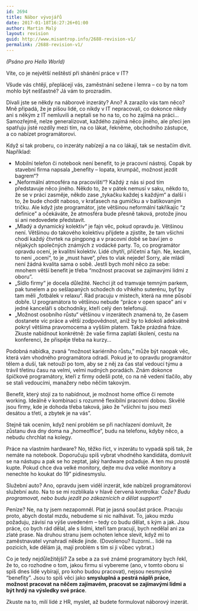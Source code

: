 ```yaml
---
id: 2694
title: Nábor vývojářů
date: 2017-01-18T16:27:26+01:00
author: Martin Malý
layout: revision
guid: http://www.misantrop.info/2688-revision-v1/
permalink: /2688-revision-v1/
---
```

_(Psáno pro Hello World)_

<span style="font-weight: 400;">Víte, co je největší neštěstí při shánění práce v IT?</span>

<span style="font-weight: 400;">Všude vás chtějí, přeplácejí vás, zaměstnání sežene i lemra &#8211; co by na tom mohlo být nešťastné? Já vám to prozradím.</span>

<span style="font-weight: 400;">Dívali jste se někdy na náborové inzeráty? Ano? A zarazilo vás tam něco? Mně připadá, že je píšou lidé, co nikdy v IT nepracovali, co dokonce nikdy ani s někým z IT nemluvili a neptali se ho na to, co ho zajímá na práci… Samozřejmě, nelze generalizovat, každého zajímá něco jiného, ale přeci jen spatřuju jisté rozdíly mezi tím, na co lákat, řekněme, obchodního zástupce, a co nabízet programátorovi.</span>

<span style="font-weight: 400;">Když si tak proberu, co inzeráty nabízejí a na co lákají, tak se nestačím divit. Například:</span>

  * <span style="font-weight: 400;">Mobilní telefon či notebook není benefit, to je pracovní nástroj. Copak by stavební firma napsala „benefity – lopata, krumpáč, možnost jezdit bagrem“?</span>
  * <span style="font-weight: 400;">„Neformální atmosféra na pracovišti“? Každý z nás si pod tím představuje něco jiného. Někdo to, že v pátek nemusí v saku, někdo to, že se v práci zasměje, někdo zase „tykačku každej s každým“ a další i to, že bude chodit naboso, v kraťasech na gumičku a v batikovaným tričku. Ale když jste programátor, jste většinou neformální takříkajíc “z definice” a očekáváte, že atmosféra bude přesně taková, protože jinou si ani nedovedete představit.</span>
  * <span style="font-weight: 400;">„Mladý a dynamický kolektiv“ je fajn věc, pokud opravdu je. Většinou není. Většinou do takového kolektivu přijdete a zjistíte, že tam všichni chodí každý čtvrtek na pingpong a v pracovní době se baví jen o nějakých společných známých z vodácké party. To, co programátor opravdu ocení, je kvalitní kolektiv. Lidé chytří, příčetní a fajn. Ne, kecám, to není „ocení“, to je „must have“, přes to vlak nejede! Sorry, ale mládí není žádná kvalita sama o sobě. Jestli bych mohl něco za sebe: mnohem větší benefit je třeba “možnost pracovat se zajímavými lidmi z oboru”.</span>
  * <span style="font-weight: 400;">„Sídlo firmy“ je docela důležité. Nechci jít od tramvaje temným parkem, pak tunelem a po sešlapaných schodech do vlhkého suterénu, byť by tam měli „fotbálek v relaxu“. Rád pracuju v místech, která na mne působí dobře. U programátora to většinou nebude “práce v open space” ani v jedné kanceláři s obchodníky, kteří celý den telefonují.</span>
  * <span style="font-weight: 400;">„Možnost osobního růstu“ většinou v inzerátech znamená to, že časem dostanete víc práce a větší zodpovědnost, aniž by to kdokoli adekvátně pokryl většíma pravomocema a vyšším platem. Takže prázdná fráze. Zkuste nabídnout konkrétně: že vaše firma zaplatí školení, cestu na konferenci, že přispěje třeba na kurzy…</span>

<span style="font-weight: 400;">Podobná nabídka, zvaná “možnost kariérního růstu,” může být naopak věc, která vám vhodného programátora odradí. Pokud je to opravdu programátor tělem a duší, tak netouží po tom, aby se z něj za čas stal vedoucí týmu a trávil třetinu času na velmi, velmi nudných poradách. Znám dokonce špičkové programátory, kteří z firmy odešli poté, co na ně vedení tlačilo, aby se stali vedoucími, manažery nebo něčím takovým.</span>

<span style="font-weight: 400;">Benefit, který stojí za to nabídnout, je možnost home office či remote working. Ideálně v kombinaci s rozumně flexibilní pracovní dobou. Skvělé jsou firmy, kde je dohoda třeba taková, jako že “všichni tu jsou mezi desátou a třetí, a zbytek je na vás”.</span>

<span style="font-weight: 400;">Stejně tak ocením, když není problém se při nachlazení domluvit, že zůstanu dva dny doma na „homeoffice“, budu na telefonu, kdyby něco, a nebudu chrchlat na kolegy.</span>

<span style="font-weight: 400;">Práce na vlastním hardware? No, těžko říct, v inzerátu to vypadá spíš tak, že nemáte na notebook. Doporučuju spíš vybrat vhodného kandidáta, domluvit se na nástupu a pak se ho zeptat, jaký hardware požaduje. A ten mu prostě kupte. Pokud chce dva velké monitory, dejte mu dva velké monitory a nenechte ho koukat do 19” pidinesmyslu.</span>

<span style="font-weight: 400;">Služební auto? Ano, opravdu jsem viděl inzerát, kde nabízeli programátorovi služební auto. Na to se mi rozblikala v hlavě červená kontrolka: <em>Cože? Budu programovat, nebo budu jezdit po zákaznících a dělat support?</em></span>

<span style="font-weight: 400;">Peníze? Ne, na ty jsem nezapomněl. Plat je jasná součást práce. Pracuju proto, abych dostal mzdu, nebudeme si nic nalhávat. To, jakou mzdu požaduju, závisí na výše uvedeném – tedy co budu dělat, s kým a jak. Jsou práce, co bych rád dělal, ale s lidmi, kteří tam pracují, bych nedělal ani za zlaté prase. Na druhou stranu jsem ochoten lehce slevit, když mi to zaměstnavatel vynahradí někde jinde. (Dovolenou? Iluzorní… lidé na pozicích, kde dělám já, mají problém s tím si ji vůbec vybrat.)</span>

<span style="font-weight: 400;">Co je tedy nejdůležitější? Za sebe a za své známé programátory bych řekl, že to, co rozhodne o tom, jakou firmu si vybereme (ano, v tomto oboru si spíš dnes lidé vybírají, pro koho budou pracovat), nejsou nesmyslné “benefity”. Jsou to spíš věci jako <strong>smysluplná a pestrá náplň práce, možnost pracovat na něčem zajímavém, pracovat se zajímavými lidmi a být hrdý na výsledky své práce</strong>.</span>

<span style="font-weight: 400;">Zkuste na to, milí lidé z HR, myslet, až budete formulovat náborový inzerát.</span>